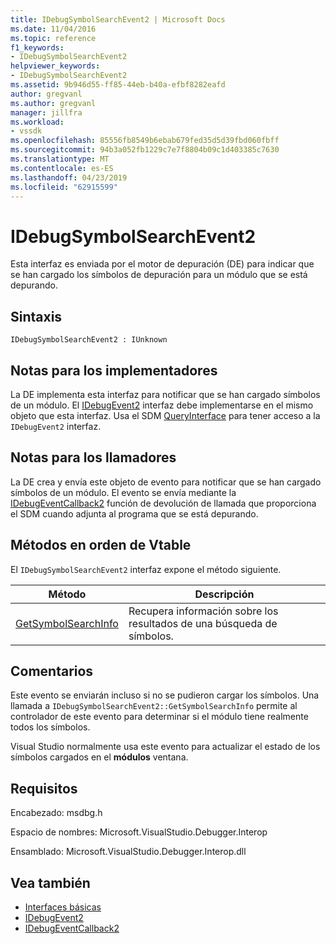 ```yaml
---
title: IDebugSymbolSearchEvent2 | Microsoft Docs
ms.date: 11/04/2016
ms.topic: reference
f1_keywords:
- IDebugSymbolSearchEvent2
helpviewer_keywords:
- IDebugSymbolSearchEvent2
ms.assetid: 9b946d55-ff85-44eb-b40a-efbf8282eafd
author: gregvanl
ms.author: gregvanl
manager: jillfra
ms.workload:
- vssdk
ms.openlocfilehash: 85556fb8549b6ebab679fed35d5d39fbd060fbff
ms.sourcegitcommit: 94b3a052fb1229c7e7f8804b09c1d403385c7630
ms.translationtype: MT
ms.contentlocale: es-ES
ms.lasthandoff: 04/23/2019
ms.locfileid: "62915599"
---
```

# <a name="idebugsymbolsearchevent2"></a>IDebugSymbolSearchEvent2
Esta interfaz es enviada por el motor de depuración (DE) para indicar que se han cargado los símbolos de depuración para un módulo que se está depurando.

## <a name="syntax"></a>Sintaxis

```
IDebugSymbolSearchEvent2 : IUnknown
```

## <a name="notes-for-implementers"></a>Notas para los implementadores
 La DE implementa esta interfaz para notificar que se han cargado símbolos de un módulo. El [IDebugEvent2](../../../extensibility/debugger/reference/idebugevent2.md) interfaz debe implementarse en el mismo objeto que esta interfaz. Usa el SDM [QueryInterface](/cpp/atl/queryinterface) para tener acceso a la `IDebugEvent2` interfaz.

## <a name="notes-for-callers"></a>Notas para los llamadores
 La DE crea y envía este objeto de evento para notificar que se han cargado símbolos de un módulo. El evento se envía mediante la [IDebugEventCallback2](../../../extensibility/debugger/reference/idebugeventcallback2.md) función de devolución de llamada que proporciona el SDM cuando adjunta al programa que se está depurando.

## <a name="methods-in-vtable-order"></a>Métodos en orden de Vtable
 El `IDebugSymbolSearchEvent2` interfaz expone el método siguiente.

|Método|Descripción|
|------------|-----------------|
|[GetSymbolSearchInfo](../../../extensibility/debugger/reference/idebugsymbolsearchevent2-getsymbolsearchinfo.md)|Recupera información sobre los resultados de una búsqueda de símbolos.|

## <a name="remarks"></a>Comentarios
 Este evento se enviarán incluso si no se pudieron cargar los símbolos. Una llamada a `IDebugSymbolSearchEvent2::GetSymbolSearchInfo` permite al controlador de este evento para determinar si el módulo tiene realmente todos los símbolos.

 Visual Studio normalmente usa este evento para actualizar el estado de los símbolos cargados en el **módulos** ventana.

## <a name="requirements"></a>Requisitos
 Encabezado: msdbg.h

 Espacio de nombres:  Microsoft.VisualStudio.Debugger.Interop

 Ensamblado: Microsoft.VisualStudio.Debugger.Interop.dll

## <a name="see-also"></a>Vea también
- [Interfaces básicas](../../../extensibility/debugger/reference/core-interfaces.md)
- [IDebugEvent2](../../../extensibility/debugger/reference/idebugevent2.md)
- [IDebugEventCallback2](../../../extensibility/debugger/reference/idebugeventcallback2.md)